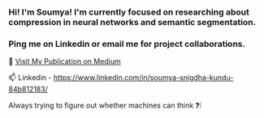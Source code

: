### Hi! I'm Soumya! I'm currently focused on researching about compression in neural networks and semantic segmentation. 
### Ping me on Linkedin or email me for project collaborations.

💬 [Visit My Publication on Medium](https://medium.com/data-science-community-srm)


📫 Linkedin - https://www.linkedin.com/in/soumya-snigdha-kundu-84b812183/

Always trying to figure out whether machines can think :question::grey_exclamation:

<!--
**aymuos15/aymuos15** is a ✨ _special_ ✨ repository because its `README.md` (this file) appears on your GitHub profile.

Here are some ideas to get you started:

- 🔭 I’m currently working on ...
- 🌱 I’m currently learning ...
- 👯 I’m looking to collaborate on ...
- 🤔 I’m looking for help with ...

-  How to reach me: ...
- 😄 Pronouns: ...
- ⚡ Fun fact: ...
-->

